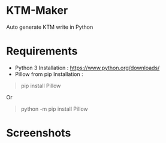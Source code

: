 # KTM-Maker
Auto generate KTM write in Python
# Requirements
- Python 3
Installation : https://www.python.org/downloads/
- Pillow from pip
Installation : 
> pip install Pillow

Or

> python -m pip install Pillow
# Screenshots
